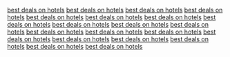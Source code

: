 <a href="https://maps.google.com/url?q=http%3A%2F%2Fwww.sunvilla.in/">best deals on hotels</a>
<a href="https://cse.google.de/url?sa=t&url=http%3A%2F%2Fwww.sunvilla.in">best deals on hotels</a>
<a href="https://images.google.com.br/url?sa=t&url=http%3A%2F%2Fsunvilla.in">best deals on hotels</a>
<a href="https://toolbarqueries.google.es/url?rct=j&url=http%3A%2F%2Fwww.sunvilla.in/&ved=7h4TWTUgt0JgsbpUwOOQn1D24BSNdY&usg=pWakg2KkhNhbBtREmM47qpKfVgMcXu">best deals on hotels</a>
<a href="https://maps.google.co.jp/url?sa=t&url=http%3A%2F%2Fsunvilla.in">best deals on hotels</a>
<a href="https://cse.google.ru/url?sa=t&url=https%3A%2F%2Fsunvilla.in">best deals on hotels</a>
<a href="https://toolbarqueries.google.fr/url?sa=t&source=web&rct=j&url=http%3A%2F%2Fwww.sunvilla.in&ved=5gjyF1ccJLZiXLBeypcUowFCzSa6hz&usg=3yqlbAMI8rcFY3SuBE8XZXB4aIKP7W">best deals on hotels</a>
<a href="https://maps.google.pl/url?sa=t&url=http%3A%2F%2Fsunvilla.in">best deals on hotels</a>
<a href="https://ipv4.google.com/url?q=http%3A%2F%2Fwww.sunvilla.in/">best deals on hotels</a>
<a href="https://clients1.google.it/url?q=http%3A%2F%2Fwww.sunvilla.in/">best deals on hotels</a>
<a href="https://clients1.google.co.uk/url?q=http%3A%2F%2Fsunvilla.in/">best deals on hotels</a>
<a href="https://cse.google.com.tw/url?sa=t&url=http%3A%2F%2Fsunvilla.in">best deals on hotels</a>
<a href="https://www.bing.com/news/apiclick.aspx?ref=FexRss&aid=&tid=9BB77FDA801248A5AD23FDBDD5922800&url=http%3A%2F%2Fwww.sunvilla.in">best deals on hotels</a>
<a href="https://images.google.cz/url?sa=t&url=http%3A%2F%2Fsunvilla.in">best deals on hotels</a>
<a href="https://cse.google.co.id/url?sa=t&url=http%3A%2F%2Fsunvilla.in">best deals on hotels</a>
<a href="https://clients1.google.nl/url?q=http%3A%2F%2Fwww.sunvilla.in/">best deals on hotels</a>
<a href="https://maps.google.com.mx/url?sa=t&url=http%3A%2F%2Fsunvilla.in">best deals on hotels</a>
<a href="https://maps.google.co.in/url?sa=t&url=http%3A%2F%2Fsunvilla.in">best deals on hotels</a>
<a href="https://maps.google.ca/url?sa=t&url=http%3A%2F%2Fsunvilla.in">best deals on hotels</a>
<a href="https://blogs.rtve.es/libs/getfirma_footer_prod.php?blogurl=http%3A%2F%2Fwww.sunvilla.in">best deals on hotels</a>
